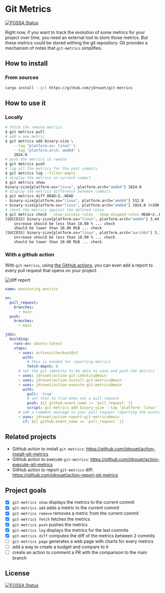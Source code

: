 # Git Metrics

[![FOSSA Status](https://app.fossa.com/api/projects/git%2Bgithub.com%2Fjdrouet%2Fgit-metrics.svg?type=shield)](https://app.fossa.com/projects/git%2Bgithub.com%2Fjdrouet%2Fgit-metrics?ref=badge_shield)

Right now, if you want to track the evolution of some metrics for your project
over time, you need an external tool to store those metrics. But these metrics
could be stored withing the git repository. Git provides a mechanism of notes
that `git-metrics` simplifies.

## How to install

### From sources

```bash
cargo install --git https://github.com/jdrouet/git-metrics
```

## How to use it

### Locally

```bash
# fetch the remote metrics
$ git metrics pull
# add a new metric
$ git metrics add binary-size \
    --tag "platform.os: linux" \
    --tag "platform.arch: amd64" \
    1024.0
# push the metrics to remote
$ git metrics push
# log all the metrics for the past commits
$ git metrics log --filter-empty
# display the metrics on current commit
$ git metrics show
binary-size{platform.os="linux", platform.arch="amd64"} 1024.0
# display the metrics difference between commits
$ git metrics diff HEAD~2..HEAD
- binary-size{platform.os="linux", platform.arch="amd64"} 512.0
+ binary-size{platform.os="linux", platform.arch="amd64"} 1024.0 (+200.00 %)
# check the metrics against the defined rules
$ git metrics check --show-success-rules --show-skipped-rules HEAD~2..HEAD
[SUCCESS] binary-size{platform.os="linux", platform.arch="amd64"} 3.44 MiB => 3.53 MiB Δ +96.01 kiB (+2.72 %)
    increase should be less than 10.00 % ... check
    should be lower than 10.00 MiB ... check
[SUCCESS] binary-size{platform.os="linux", platform.arch="aarch64"} 3.14 MiB => 3.14 MiB
    increase should be less than 10.00 % ... check
    should be lower than 10.00 MiB ... check
```

### With a github action

With `git-metrics`, using [the GitHub actions](https://github.com/jdrouet/action-report-git-metrics), you can even add a report to every pull request that opens on your project.

![diff report](asset/report-comment.png)

```yaml
name: monitoring metrics

on:
  pull_request:
    branches:
      - main
  push:
    branches:
      - main

jobs:
  building:
    runs-on: ubuntu-latest
    steps:
      - uses: actions/checkout@v3
        with:
          # this is needed for reporting metrics
          fetch-depth: 0
      # set the git identity to be able to save and push the metrics
      - uses: jdrouet/action-git-identity@main
      - uses: jdrouet/action-install-git-metrics@main
      - uses: jdrouet/action-execute-git-metrics@main
        with:
          pull: 'true'
          # set that to true when not a pull request
          push: ${{ github.event_name != 'pull_request' }}
          script: git-metrics add binary-size --tag "platform: linux" 1024
      # add a comment message to your pull request reporting the evolution
      - uses: jdrouet/action-report-git-metrics@main
        if: ${{ github.event_name == 'pull_request' }}
```

## Related projects

- GitHub action to install `git-metrics`: https://github.com/jdrouet/action-install-git-metrics
- GitHub action to execute `git-metrics`: https://github.com/jdrouet/action-execute-git-metrics
- GitHub action to report `git-metrics` diff: https://github.com/jdrouet/action-report-git-metrics

## Project goals

- [x] `git-metrics show` displays the metrics to the current commit
- [x] `git-metrics add` adds a metric to the current commit
- [x] `git-metrics remove` removes a metric from the current commit
- [x] `git-metrics fetch` fetches the metrics
- [x] `git-metrics push` pushes the metrics
- [x] `git-metrics log` displays the metrics for the last commits
- [x] `git-metrics diff` computes the diff of the metrics between 2 commits
- [ ] `git-metrics page` generates a web page with charts for every metrics
- [ ] add a way to create a budget and compare to it
- [ ] create an action to comment a PR with the comparison to the main branch

## License

[![FOSSA Status](https://app.fossa.com/api/projects/git%2Bgithub.com%2Fjdrouet%2Fgit-metrics.svg?type=large)](https://app.fossa.com/projects/git%2Bgithub.com%2Fjdrouet%2Fgit-metrics?ref=badge_large)
